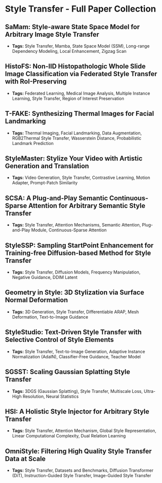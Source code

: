 # **Style Transfer - Full Paper Collection**

## SaMam: Style-aware State Space Model for Arbitrary Image Style Transfer
- **Tags:** Style Transfer, Mamba, State Space Model (SSM), Long-range Dependency Modeling, Local Enhancement, Zigzag Scan
## HistoFS: Non-IID Histopathologic Whole Slide Image Classification via Federated Style Transfer with RoI-Preserving
- **Tags:** Federated Learning, Medical Image Analysis, Multiple Instance Learning, Style Transfer, Region of Interest Preservation
## T-FAKE: Synthesizing Thermal Images for Facial Landmarking
- **Tags:** Thermal Imaging, Facial Landmarking, Data Augmentation, RGB2Thermal Style Transfer, Wasserstein Distance, Probabilistic Landmark Prediction
## StyleMaster: Stylize Your Video with Artistic Generation and Translation
- **Tags:** Video Generation, Style Transfer, Contrastive Learning, Motion Adapter, Prompt-Patch Similarity
## SCSA: A Plug-and-Play Semantic Continuous-Sparse Attention for Arbitrary Semantic Style Transfer
- **Tags:** Style Transfer, Attention Mechanisms, Semantic Attention, Plug-and-Play Module, Continuous-Sparse Attention
## StyleSSP:  Sampling StartPoint Enhancement for Training-free Diffusion-based Method for Style Transfer
- **Tags:** Style Transfer, Diffusion Models, Frequency Manipulation, Negative Guidance, DDIM Latent
## Geometry in Style: 3D Stylization via Surface Normal Deformation
- **Tags:** 3D Generation, Style Transfer, Differentiable ARAP, Mesh Deformation, Text-to-Image Guidance
## StyleStudio: Text-Driven Style Transfer with Selective Control of Style Elements
- **Tags:** Style Transfer, Text-to-Image Generation, Adaptive Instance Normalization (AdaIN), Classifier-Free Guidance, Teacher Model
## SGSST: Scaling Gaussian Splatting Style Transfer
- **Tags:** 3DGS (Gaussian Splatting), Style Transfer, Multiscale Loss, Ultra-High Resolution, Neural Statistics
## HSI: A Holistic Style Injector for Arbitrary Style Transfer
- **Tags:** Style Transfer, Attention Mechanism, Global Style Representation, Linear Computational Complexity, Dual Relation Learning
## OmniStyle: Filtering High Quality Style Transfer Data at Scale
- **Tags:** Style Transfer, Datasets and Benchmarks, Diffusion Transformer (DiT), Instruction-Guided Style Transfer, Image-Guided Style Transfer
